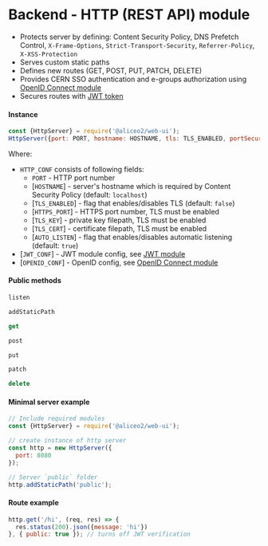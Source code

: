 # Backend - HTTP (REST API) module

 - Protects server by defining: Content Security Policy, DNS Prefetch Control, `X-Frame-Options`, `Strict-Transport-Security`, `Referrer-Policy`, `X-XSS-Protection`
 - Serves custom static paths
 - Defines new routes (GET, POST, PUT, PATCH, DELETE)
 - Provides CERN SSO authentication and e-groups authorization using [OpenID Connect module](openid.md)
 - Secures routes with [JWT token](json-tokens.md)

#### Instance
```js
const {HttpServer} = require('@aliceo2/web-ui');
HttpServer({port: PORT, hostname: HOSTNAME, tls: TLS_ENABLED, portSecure: HTTPS_PORT, key: TLS_KEY, cert: TLS_CERT, autoListen: AUTO_LISTEN}, JWT_CONF, OPENID_CONF);
```
Where:
 * `HTTP_CONF` consists of following fields:
     * `PORT` - HTTP port number
     * [`HOSTNAME`] - server's hostname which is required by Content Security Policy (default: `localhost`)
     * [`TLS_ENABLED`] - flag that enables/disables TLS (default: `false`)
     * [`HTTPS_PORT`] - HTTPS port number, TLS must be enabled
     * [`TLS_KEY`] - private key filepath, TLS must be enabled
     * [`TLS_CERT`] - certificate filepath, TLS must be enabled
     * [`AUTO_LISTEN`] - flag that enables/disables automatic listening (default: `true`)
 * [`JWT_CONF`] - JWT module config, see [JWT module](json-tokens.md)
 * [`OPENID_CONF`] - OpenID config, see [OpenID Connect module](openid.md)


#### Public methods
```js
listen
```
```js
addStaticPath
```
```js
get
```
```js
post
```
```js
put
```
```js
patch
```
```js
delete
```

#### Minimal server example
```js
// Include required modules
const {HttpServer} = require('@aliceo2/web-ui');

// create instance of http server
const http = new HttpServer({
  port: 8080
});

// Server `public` folder
http.addStaticPath('public');
```

#### Route example
```js
http.get('/hi', (req, res) => {
  res.status(200).json({message: 'hi'})
}, { public: true }); // turns off JWT verification
```
